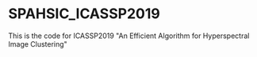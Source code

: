 # SPAHSIC_ICASSP2019
This is the code for ICASSP2019 "An Efficient Algorithm for Hyperspectral Image Clustering"
